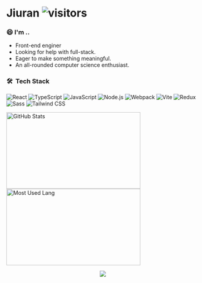 # Jiuran ![visitors](https://visitor-badge-reloaded.herokuapp.com/badge?page_id=JiuranYa&color=00cf00)


### 😄 I'm .. 

- Front-end enginer
- Looking for help with full-stack.
- Eager to make something meaningful.
- An all-rounded computer science enthusiast.

### 🛠 &nbsp;Tech Stack

![React](https://img.shields.io/badge/-React-666666?style=flat&logo=react)
![TypeScript](https://img.shields.io/badge/-TypeScript-666666?style=flat&logo=typescript)
![JavaScript](https://img.shields.io/badge/-JavaScript-666666?style=flat&logo=javascript)
![Node.js](https://img.shields.io/badge/-Node-666666?style=flat&logo=node.js)
![Webpack](https://img.shields.io/badge/-Webpack-666666?style=flat&logo=webpack)
![Vite](https://img.shields.io/badge/-Vite-666666?style=flat&logo=vite)
![Redux](https://img.shields.io/badge/-Redux-666666?style=flat&logo=redux)
![Sass](https://img.shields.io/badge/-Sass-666666?style=flat&logo=sass)
![Tailwind CSS](https://img.shields.io/badge/-Tailwind%20CSS-666666?style=flat&logo=tailwindcss)

<p>
<img width="350px" height="200px" alt="GitHub Stats" src="https://github-readme-stats.vercel.app/api?username=JiuranYa&count_private=true&show_icons=true&include_all_commits=true&line_height=31&theme=merko&hide_border=true"/>
<img width="350px" height="200px" alt="Most Used Lang" src="https://github-readme-stats.vercel.app/api/top-langs/?username=JiuranYa&layout=compact&theme=dark&hide_border=true&hide=HTML,CSS"/>
</p>

<p align="center">
 <img src="https://activity-graph.herokuapp.com/graph?username=JiuranYa&bg_color=0d0c0d&color=e137d6&line=5daddf&point=99eb1e&area=false&hide_border=true">
</p>

<!--
**1084350607/1084350607** is a ✨ _special_ ✨ repository because its `README.md` (this file) appears on your GitHub profile.

Here are some ideas to get you started:

- 🔭 I’m currently working on ...
- 🌱 I’m currently learning ...
- 👯 I’m looking to collaborate on ...
- 🤔 I’m looking for help with ...
- 💬 Ask me about ...
- 📫 How to reach me: ...
- 😄 Pronouns: ...
- ⚡ Fun fact: ...
-->

